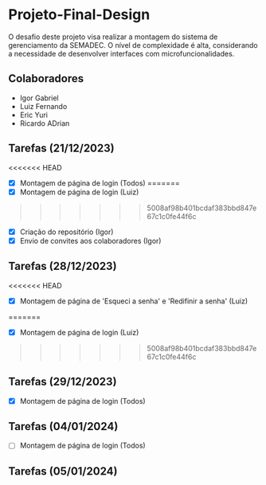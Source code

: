 # Projeto-Final-Design
O desafio deste projeto visa realizar a montagem do sistema de gerenciamento da SEMADEC. O nível de complexidade é alta, considerando a necessidade de desenvolver interfaces com microfuncionalidades.

## Colaboradores
- Igor Gabriel
- Luiz Fernando
- Eric Yuri
- Ricardo ADrian

## Tarefas (21/12/2023)
<<<<<<< HEAD
- [x] Montagem de página de login (Todos)
=======
- [x] Montagem de página de login (Luiz)
>>>>>>> 5008af98b401bcdaf383bbd847e67c1c0fe44f6c
- [x] Criação do repositório (Igor)
- [x] Envio de convites aos colaboradores (Igor)

## Tarefas (28/12/2023)
<<<<<<< HEAD
- [x] Montagem de página de 'Esqueci a senha' e 'Redifinir a senha' (Luiz)

=======
- [x] Montagem de página de login (Luiz)
>>>>>>> 5008af98b401bcdaf383bbd847e67c1c0fe44f6c
## Tarefas (29/12/2023)
- [x] Montagem de página de login (Todos)
## Tarefas (04/01/2024)
- [ ] Montagem de página de login (Todos)
## Tarefas (05/01/2024)
